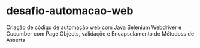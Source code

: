 # desafio-automacao-web
Criação de código de automação web com Java Selenium Webdriver e Cucumber com Page Objects, validaçõe e Encapsulamento de Métodoss de Asserts
